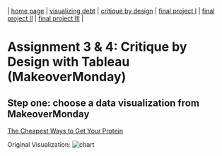 | [home page](https://cmustudent.github.io/tswd-portfolio-templates/) | [visualizing debt](visualizing-government-debt) | [critique by design](critique-by-design) | [final project I](final-project-part-one) | [final project II](final-project-part-two) | [final project III](final-project-part-three) |

# Assignment 3 & 4: Critique by Design with Tableau (MakeoverMonday)
## Step one: choose a data visualization from MakeoverMonday
[The Cheapest Ways to Get Your Protein](https://data.world/makeovermonday/2023w8)

Original Visualization:
![chart](https://mediauploads.data.world/3db73ff8f29a47292ba311c8b22a01128824a50ed28c88e06d079697861be225_image.png)
